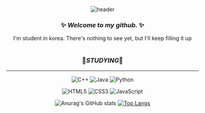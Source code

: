 <div align=center>
  

  ![header](https://capsule-render.vercel.app/api?type=slice&color=auto&customColorList=0&height=300&section=header&text=Hi%20there&fontSize=70&fontColor=white&fontAlign=70&fontAlignY=35&rotate=20&desc=nice%20to%20meet%20you&descAlign=70&descAlignY=46)
<!-- text attributes-->
 ### ✨ *Welcome to my github.* ✨
 I'm student in korea.
 There's nothing to see yet, but I'll keep filling it up
  <br/>
  <br/>

 ### 🌱*STUDYING*🌱
  ---
![C++](https://img.shields.io/badge/c++-%2300599C.svg?style=for-the-badge&logo=c%2B%2B&logoColor=white)
![Java](https://img.shields.io/badge/java-%23ED8B00.svg?style=for-the-badge&logo=java&logoColor=white)
![Python](https://img.shields.io/badge/python-3670A0?style=for-the-badge&logo=python&logoColor=ffdd54)

![HTML5](https://img.shields.io/badge/html5-%23E34F26.svg?style=for-the-badge&logo=html5&logoColor=white)
![CSS3](https://img.shields.io/badge/css3-%231572B6.svg?style=for-the-badge&logo=css3&logoColor=white)
![JavaScript](https://img.shields.io/badge/javascript-%23323330.svg?style=for-the-badge&logo=javascript&logoColor=%23F7DF1E)

![Anurag's GitHub stats](https://github-readme-stats.vercel.app/api?username=yeonKyungRyu&show_icons=true&theme=vue)
[![Top Langs](https://github-readme-stats.vercel.app/api/top-langs/?username=yeonKyungRyu&layout=compact)](https://github.com/yeonKyungRyu/github-readme-stats)
  
 <!-- Click [here](주소)-->
 <!--
![impge description](이미지 링크)
-->
<!--
**yeonKyungRyu/yeonKyungRyu** is a ✨ _special_ ✨ repository because its `README.md` (this file) appears on your GitHub profile.

Here are some ideas to get you started:

- 🔭 I’m currently working on ...
- 🌱 I’m currently learning ...
- 👯 I’m looking to collaborate on ...
- 🤔 I’m looking for help with ...
- 💬 Ask me about ...
- 📫 How to reach me: ...
- 😄 Pronouns: ...
- ⚡ Fun fact: ...
-->
</div>
